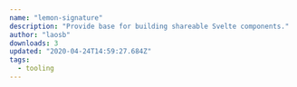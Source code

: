 ```yaml
---
name: "lemon-signature"
description: "Provide base for building shareable Svelte components."
author: "laosb"
downloads: 3
updated: "2020-04-24T14:59:27.684Z"
tags: 
  - tooling
---
```

